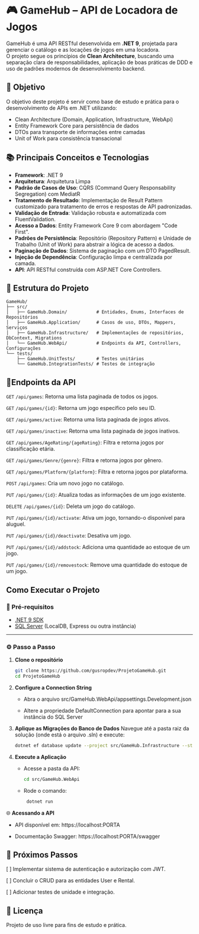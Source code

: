 # 🎮 GameHub – API de Locadora de Jogos

GameHub é uma API RESTful desenvolvida em **.NET 9**, projetada para gerenciar o catálogo e as locações de jogos em uma locadora.  
O projeto segue os princípios de **Clean Architecture**, buscando uma separação clara de responsabilidades, aplicação de boas práticas de DDD e uso de padrões modernos de desenvolvimento backend.

## 📌 Objetivo

O objetivo deste projeto é servir como base de estudo e prática para o desenvolvimento de APIs em .NET utilizando:
- Clean Architecture (Domain, Application, Infrastructure, WebApi)
- Entity Framework Core para persistência de dados
- DTOs para transporte de informações entre camadas
- Unit of Work para consistência transacional

## 📚 Principais Conceitos e Tecnologias

- **Framework**: .NET 9
- **Arquitetura**: Arquitetura Limpa
- **Padrão de Casos de Uso**: CQRS (Command Query Responsability Segregation) com MediatR
- **Tratamento de Resultado**: Implementação de Result Pattern customizado para tratamento de erros e respostas de API padronizadas.
- **Validação de Entrada**: Validação robusta e automatizada com FluentValidation.
- **Acesso a Dados**: Entity Framework Core 9 com abordagem "Code First".
- **Padrões de Persistência**: Repositório (Repository Pattern) e Unidade de Trabalho (Unit of Work) para abstrair a lógica de acesso a dados.
- **Paginação de Dados**: Sistema de paginação com um DTO PagedResult<T>.
- **Injeção de Dependência**: Configuração limpa e centralizada por camada.
- **API**: API RESTful construída com ASP.NET Core Controllers.

## 📂 Estrutura do Projeto

```
GameHub/
├── src/
│   ├── GameHub.Domain/           # Entidades, Enums, Interfaces de Repositórios
│   ├── GameHub.Application/      # Casos de uso, DTOs, Mappers, Serviços
│   ├── GameHub.Infrastructure/   # Implementações de repositórios, DbContext, Migrations
│   └── GameHub.WebApi/           # Endpoints da API, Controllers, Configurações
└── tests/
    ├── GameHub.UnitTests/        # Testes unitários
    └── GameHub.IntegrationTests/ # Testes de integração
```

## 🚀Endpoints da API


```GET``` ```/api/games```: Retorna uma lista paginada de todos os jogos.

```GET```	```/api/games/{id}```:	Retorna um jogo específico pelo seu ID.

```GET```	```/api/games/active```:	Retorna uma lista paginada de jogos ativos.

```GET```	```/api/games/inactive```:	Retorna uma lista paginada de jogos inativos.

```GET```	```/api/games/AgeRating/{ageRating}```:	Filtra e retorna jogos por classificação etária.

```GET```	```/api/games/Genre/{genre}```:	Filtra e retorna jogos por gênero.

```GET```	```/api/games/Platform/{platform}```:	Filtra e retorna jogos por plataforma.

```POST```	```/api/games```:	Cria um novo jogo no catálogo.

```PUT```	```/api/games/{id}```:	Atualiza todas as informações de um jogo existente.

```DELETE```	```/api/games/{id}```:	Deleta um jogo do catálogo.

```PUT```	```/api/games/{id}/activate```:	Ativa um jogo, tornando-o disponível para aluguel.

```PUT```	```/api/games/{id}/deactivate```:	Desativa um jogo.

```PUT```	```/api/games/{id}/addstock```:	Adiciona uma quantidade ao estoque de um jogo.

```PUT```	```/api/games/{id}/removestock```:	Remove uma quantidade do estoque de um jogo.

## Como Executar o Projeto

### 📌 Pré-requisitos
- [.NET 9 SDK](https://dotnet.microsoft.com/en-us/download/dotnet/8.0)  
- [SQL Server](https://www.microsoft.com/pt-br/sql-server/sql-server-downloads) (LocalDB, Express ou outra instância)

---

### ⚙️ Passo a Passo

1. **Clone o repositório**
   ```bash
   git clone https://github.com/gusropdev/ProjetoGameHub.git
   cd ProjetoGameHub 
   
2. **Configure a Connection String**

    - Abra o arquivo src/GameHub.WebApi/appsettings.Development.json

    - Altere a propriedade DefaultConnection para apontar para a sua instância do SQL Server

3. **Aplique as Migrações do Banco de Dados**
    Navegue até a pasta raiz da solução (onde está o arquivo .sln) e execute:

    ```bash
    dotnet ef database update --project src/GameHub.Infrastructure --startup-project src/GameHub.WebApi

4. **Execute a Aplicação**
    - Acesse a pasta da API:
        ```bash
        cd src/GameHub.WebApi
    - Rode o comando:
        ```bash
         dotnet run

🌐 **Acessando a API**

- API disponível em: https://localhost:PORTA

- Documentação Swagger: https://localhost:PORTA/swagger

## 🔨 Próximos Passos
[ ] Implementar sistema de autenticação e autorização com JWT.

[ ] Concluir o CRUD para as entidades User e Rental.

[ ] Adicionar testes de unidade e integração.

## 📜 Licença

Projeto de uso livre para fins de estudo e prática.


